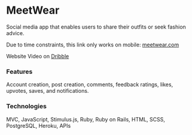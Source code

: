 # MeetWear  
Social media app that enables users to share their outfits or seek fashion advice. 
 
Due to time constraints, this link only works on mobile: [meetwear.com](https://meetwear.me/) 
 
Website Video on [Dribble](https://dribbble.com/shots/22382110-MeetWear-Social-Media-App) 
  
### Features  
Account creation, post creation, comments, feedback ratings, likes, upvotes, saves, and notifications. 
  
### Technologies   
MVC, JavaScript, Stimulus.js, Ruby, Ruby on Rails, HTML, SCSS, PostgreSQL, Heroku, APIs  
   
